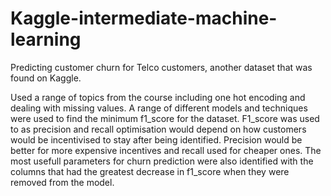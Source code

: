# Kaggle-intermediate-machine-learning
Predicting customer churn for Telco customers, another dataset that was found on Kaggle.

Used a range of topics from the course including one hot encoding and dealing with missing values.
A range of different models and techniques were used to find the minimum f1_score for the dataset.
F1_score was used to as precision and recall optimisation would depend on how customers would be incentivised to stay after being identified.
Precision would be better for more expensive incentives and recall used for cheaper ones.
The most usefull parameters for churn prediction were also identified with the columns that had the greatest decrease in f1_score when they were removed from the model. 
